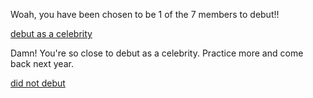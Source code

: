 Woah, you have been chosen to be 1 of the 7 members to debut!!  

[debut as a celebrity](../situations/debut.md)  

Damn! You're so close to debut as a celebrity. Practice more and come back next year.

[did not debut](../situations/didnt-debut.md)

